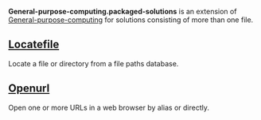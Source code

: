 
**General-purpose-computing.packaged-solutions** is an extension of [General-purpose-computing](https://github.com/unixfoundation/general-purpose-computing) for solutions consisting of more than one file.

## [Locatefile](locatefile)

Locate a file or directory from a file paths database.

## [Openurl](openurl)

Open one or more URLs in a web browser by alias or directly.

